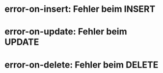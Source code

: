 ﻿# error-on-insert: Fehler beim INSERT

# error-on-update: Fehler beim UPDATE

# error-on-delete: Fehler beim DELETE